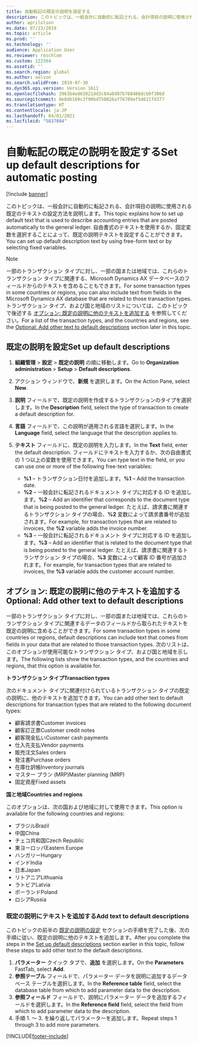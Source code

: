 ```yaml
---
title: 自動転記の既定の説明を設定する
description: このトピックは、一般会計に自動的に転記される、会計項目の説明に使用される既定のテキストの設定方法を説明します。 自由書式のテキストを使用するか、固定変数を選択することによって、既定の説明テキストを設定することができます。
author: aprilolson
ms.date: 07/23/2019
ms.topic: article
ms.prod: ''
ms.technology: ''
audience: Application User
ms.reviewer: roschlom
ms.custom: 222564
ms.assetid: ''
ms.search.region: global
ms.author: aolson
ms.search.validFrom: 2019-07-30
ms.dyn365.ops.version: Version 1611
ms.openlocfilehash: 3963b4ed63021dd3c84a0d87b768486dcb0f386d
ms.sourcegitcommit: 0e8db169c3f90bd750826af76709ef5d621fd377
ms.translationtype: HT
ms.contentlocale: ja-JP
ms.lasthandoff: 04/01/2021
ms.locfileid: "5837084"
---
```

# <a name="set-up-default-descriptions-for-automatic-posting"></a><span data-ttu-id="9eaec-104">自動転記の既定の説明を設定する</span><span class="sxs-lookup"><span data-stu-id="9eaec-104">Set up default descriptions for automatic posting</span></span>

[!include [banner](../includes/banner.md)]

<span data-ttu-id="9eaec-105">このトピックは、一般会計に自動的に転記される、会計項目の説明に使用される既定のテキストの設定方法を説明します。</span><span class="sxs-lookup"><span data-stu-id="9eaec-105">This topic explains how to set up default text that is used to describe accounting entries that are posted automatically to the general ledger.</span></span> <span data-ttu-id="9eaec-106">自由書式のテキストを使用するか、固定変数を選択することによって、既定の説明テキストを設定することができます。</span><span class="sxs-lookup"><span data-stu-id="9eaec-106">You can set up default description text by using free-form text or by selecting fixed variables.</span></span>

> [!NOTE]
> <span data-ttu-id="9eaec-107">一部のトランザクション タイプに対し、一部の国または地域では、これらのトランザクション タイプに関連する、Microsoft Dynamics AX データベースのフィールドからのテキストを含めることもできます。</span><span class="sxs-lookup"><span data-stu-id="9eaec-107">For some transaction types in some countries or regions, you can also include text from fields in the Microsoft Dynamics AX database that are related to those transaction types.</span></span> <span data-ttu-id="9eaec-108">トランザクション タイプ、および国と地域のリストについては、このトピックで後述する [オプション: 既定の説明に他のテキストを追加する](#optional-add-other-text-to-default-descriptions) を参照してください。</span><span class="sxs-lookup"><span data-stu-id="9eaec-108">For a list of the transaction types, and the countries and regions, see the [Optional: Add other text to default descriptions](#optional-add-other-text-to-default-descriptions) section later in this topic.</span></span>

## <a name="set-up-default-descriptions"></a><span data-ttu-id="9eaec-109">既定の説明を設定</span><span class="sxs-lookup"><span data-stu-id="9eaec-109">Set up default descriptions</span></span>

1. <span data-ttu-id="9eaec-110">**組織管理** \> **設定** \> **既定の説明** の順に移動します。</span><span class="sxs-lookup"><span data-stu-id="9eaec-110">Go to **Organization administration** \> **Setup** \> **Default descriptions**.</span></span>
2. <span data-ttu-id="9eaec-111">アクション ウィンドウで、**新規** を選択します。</span><span class="sxs-lookup"><span data-stu-id="9eaec-111">On the Action Pane, select **New**.</span></span>
3. <span data-ttu-id="9eaec-112">**説明** フィールドで、既定の説明を作成するトランザクションのタイプを選択します。</span><span class="sxs-lookup"><span data-stu-id="9eaec-112">In the **Description** field, select the type of transaction to create a default description for.</span></span>
4. <span data-ttu-id="9eaec-113">**言語** フィールドで、この説明が適用される言語を選択します。</span><span class="sxs-lookup"><span data-stu-id="9eaec-113">In the **Language** field, select the language that the description applies to.</span></span>
5. <span data-ttu-id="9eaec-114">**テキスト** フィールドに、既定の説明を入力します。</span><span class="sxs-lookup"><span data-stu-id="9eaec-114">In the **Text** field, enter the default description.</span></span> <span data-ttu-id="9eaec-115">フィールドにテキストを入力するか、次の自由書式の 1 つ以上の変数を使用できます。</span><span class="sxs-lookup"><span data-stu-id="9eaec-115">You can type text in the field, or you can use one or more of the following free-text variables:</span></span>

    - <span data-ttu-id="9eaec-116">**%1** – トランザクション日付を追加します。</span><span class="sxs-lookup"><span data-stu-id="9eaec-116">**%1** – Add the transaction date.</span></span>
    - <span data-ttu-id="9eaec-117">**%2** – 一般会計に転記されるドキュメント タイプに対応する ID を追加します。</span><span class="sxs-lookup"><span data-stu-id="9eaec-117">**%2** – Add an identifier that corresponds to the document type that is being posted to the general ledger.</span></span> <span data-ttu-id="9eaec-118">たとえば、請求書に関連するトランザクション タイプの場合、**%2** 変数によって請求書番号が追加されます。</span><span class="sxs-lookup"><span data-stu-id="9eaec-118">For example, for transaction types that are related to invoices, the **%2** variable adds the invoice number.</span></span>
    - <span data-ttu-id="9eaec-119">**%3** – 一般会計に転記されるドキュメント タイプに対応する ID を追加します。</span><span class="sxs-lookup"><span data-stu-id="9eaec-119">**%3** – Add an identifier that is related to the document type that is being posted to the general ledger.</span></span> <span data-ttu-id="9eaec-120">たとえば、請求書に関連するトランザクション タイプの場合、**%3** 変数によって顧客 ID 番号が追加されます。</span><span class="sxs-lookup"><span data-stu-id="9eaec-120">For example, for transaction types that are related to invoices, the **%3** variable adds the customer account number.</span></span>

## <a name="optional-add-other-text-to-default-descriptions"></a><span data-ttu-id="9eaec-121">オプション: 既定の説明に他のテキストを追加する</span><span class="sxs-lookup"><span data-stu-id="9eaec-121">Optional: Add other text to default descriptions</span></span>

<span data-ttu-id="9eaec-122">一部のトランザクション タイプに対し、一部の国または地域では、これらのトランザクション タイプに関連するデータのフィールドから取られたテキストを既定の説明に含めることができます。</span><span class="sxs-lookup"><span data-stu-id="9eaec-122">For some transaction types in some countries or regions, default descriptions can include text that comes from fields in your data that are related to those transaction types.</span></span> <span data-ttu-id="9eaec-123">次のリストは、このオプションが使用可能なトランザクション タイプ、および国と地域を示します。</span><span class="sxs-lookup"><span data-stu-id="9eaec-123">The following lists show the transaction types, and the countries and regions, that this option is available for.</span></span>

<span data-ttu-id="9eaec-124">**トランザクション タイプ**</span><span class="sxs-lookup"><span data-stu-id="9eaec-124">**Transaction types**</span></span>

<span data-ttu-id="9eaec-125">次のドキュメント タイプに関連付けられているトランザクション タイプの既定の説明に、他のテキストを追加できます。</span><span class="sxs-lookup"><span data-stu-id="9eaec-125">You can add other text to default descriptions for transaction types that are related to the following document types:</span></span>

- <span data-ttu-id="9eaec-126">顧客請求書</span><span class="sxs-lookup"><span data-stu-id="9eaec-126">Customer invoices</span></span>
- <span data-ttu-id="9eaec-127">顧客訂正票</span><span class="sxs-lookup"><span data-stu-id="9eaec-127">Customer credit notes</span></span>
- <span data-ttu-id="9eaec-128">顧客現金払い</span><span class="sxs-lookup"><span data-stu-id="9eaec-128">Customer cash payments</span></span>
- <span data-ttu-id="9eaec-129">仕入先支払</span><span class="sxs-lookup"><span data-stu-id="9eaec-129">Vendor payments</span></span>
- <span data-ttu-id="9eaec-130">販売注文</span><span class="sxs-lookup"><span data-stu-id="9eaec-130">Sales orders</span></span>
- <span data-ttu-id="9eaec-131">発注書</span><span class="sxs-lookup"><span data-stu-id="9eaec-131">Purchase orders</span></span>
- <span data-ttu-id="9eaec-132">在庫仕訳帳</span><span class="sxs-lookup"><span data-stu-id="9eaec-132">Inventory journals</span></span>
- <span data-ttu-id="9eaec-133">マスター プラン (MRP)</span><span class="sxs-lookup"><span data-stu-id="9eaec-133">Master planning (MRP)</span></span>
- <span data-ttu-id="9eaec-134">固定資産</span><span class="sxs-lookup"><span data-stu-id="9eaec-134">Fixed assets</span></span>

<span data-ttu-id="9eaec-135">**国と地域**</span><span class="sxs-lookup"><span data-stu-id="9eaec-135">**Countries and regions**</span></span>

<span data-ttu-id="9eaec-136">このオプションは、次の国および地域に対して使用できます。</span><span class="sxs-lookup"><span data-stu-id="9eaec-136">This option is available for the following countries and regions:</span></span>

- <span data-ttu-id="9eaec-137">ブラジル</span><span class="sxs-lookup"><span data-stu-id="9eaec-137">Brazil</span></span>
- <span data-ttu-id="9eaec-138">中国</span><span class="sxs-lookup"><span data-stu-id="9eaec-138">China</span></span>
- <span data-ttu-id="9eaec-139">チェコ共和国</span><span class="sxs-lookup"><span data-stu-id="9eaec-139">Czech Republic</span></span>
- <span data-ttu-id="9eaec-140">東ヨーロッパ</span><span class="sxs-lookup"><span data-stu-id="9eaec-140">Eastern Europe</span></span>
- <span data-ttu-id="9eaec-141">ハンガリー</span><span class="sxs-lookup"><span data-stu-id="9eaec-141">Hungary</span></span>
- <span data-ttu-id="9eaec-142">インド</span><span class="sxs-lookup"><span data-stu-id="9eaec-142">India</span></span>
- <span data-ttu-id="9eaec-143">日本</span><span class="sxs-lookup"><span data-stu-id="9eaec-143">Japan</span></span>
- <span data-ttu-id="9eaec-144">リトアニア</span><span class="sxs-lookup"><span data-stu-id="9eaec-144">Lithuania</span></span>
- <span data-ttu-id="9eaec-145">ラトビア</span><span class="sxs-lookup"><span data-stu-id="9eaec-145">Latvia</span></span>
- <span data-ttu-id="9eaec-146">ポーランド</span><span class="sxs-lookup"><span data-stu-id="9eaec-146">Poland</span></span>
- <span data-ttu-id="9eaec-147">ロシア</span><span class="sxs-lookup"><span data-stu-id="9eaec-147">Russia</span></span>

### <a name="add-text-to-default-descriptions"></a><span data-ttu-id="9eaec-148">既定の説明にテキストを追加する</span><span class="sxs-lookup"><span data-stu-id="9eaec-148">Add text to default descriptions</span></span>

<span data-ttu-id="9eaec-149">このトピックの前半の [既定の説明の設定](#set-up-default-descriptions) セクションの手順を完了した後、次の手順に従い、既定の説明に他のテキストを追加します。</span><span class="sxs-lookup"><span data-stu-id="9eaec-149">After you complete the steps in the [Set up default descriptions](#set-up-default-descriptions) section earlier in this topic, follow these steps to add other text to the default descriptions.</span></span>

1. <span data-ttu-id="9eaec-150">**パラメーター** クイック タブで、**追加** を選択します。</span><span class="sxs-lookup"><span data-stu-id="9eaec-150">On the **Parameters** FastTab, select **Add**.</span></span>
2. <span data-ttu-id="9eaec-151">**参照テーブル** フィールドで、パラメーター データを説明に追加するデータベース テーブルを選択します。</span><span class="sxs-lookup"><span data-stu-id="9eaec-151">In the **Reference table** field, select the database table from which to add parameter data to the description.</span></span>
3. <span data-ttu-id="9eaec-152">**参照フィールド** フィールドで、説明にパラメーター データを追加するフィールドを選択します。</span><span class="sxs-lookup"><span data-stu-id="9eaec-152">In the **Reference field** field, select the field from which to add parameter data to the description.</span></span>
4. <span data-ttu-id="9eaec-153">手順 1. ～ 3. を繰り返してパラメーターを追加します。</span><span class="sxs-lookup"><span data-stu-id="9eaec-153">Repeat steps 1 through 3 to add more parameters.</span></span>


[!INCLUDE[footer-include](../../includes/footer-banner.md)]